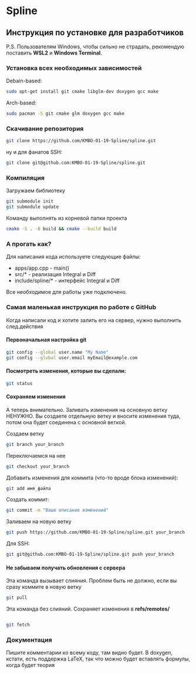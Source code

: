 # Spline
## Инструкция по установке для разработчиков
P.S. Пользователям Windows, чтобы сильно не страдать, рекомендую поставить **WSL2** и **Windows Terminal**.

### Установка всех необходимых зависимостей

Debain-based:
```bash
sudo apt-get install git cmake libglm-dev doxygen gcc make
```
Arch-based:
```bash
sudo pacman -S git cmake glm doxygen gcc make
```

### Скачивание репозитория
```bash
git clone https://github.com/KMBO-01-19-Spline/spline.git
```
ну и для фанатов SSH:
```bash
git clone git@github.com:KMBO-01-19-Spline/spline.git
```

### Компиляция
Загружаем библиотеку
```bash
git submodule init
git submodule update
```
Команду выполнять из корневой папки проекта
```bash
cmake -S . -B build && cmake --build build
```

### А прогать как?
Для написания кода используете следующие файлы:
* apps/app.cpp - main()
* src/* - реализация Integral и Diff
* include/spline/* - интерфейс Integral и Diff

Все необходимое для работы уже подключено.

### Самая маленькая инструкция по работе с GitHub
Когда написали код и хотите залить его на сервер, нужно выполнить след.действия

#### Первоначальная настройка git
```bash
git config --global user.name "My Name"
git config --global user.email myEmail@example.com
```

#### Посмотреть изменения, которые вы сделали:
```bash
git status
```
#### Сохраняем изменения

А теперь внимательно. Заливать изменения на основную ветку НЕНУЖНО. Вы создаете отдельную ветку и вносите изменения туда, потом она будет соединена с основной веткой. 

Создаем ветку
```bash
git branch your_branch
```
Переключаемся на нее
```bash
git checkout your_branch
```

Добавить изменения для коммита (что-то вроде блока изменений):
```bash
git add имя_файла
```

Создать коммит:
```bash
git commit -m "Ваше описание изменений"
```

Заливаем на новую ветку
```bash
git push https://github.com/KMBO-01-19-Spline/spline.git your_branch

```
Для SSH:

```bash
git git@github.com:KMBO-01-19-Spline/spline.git push your_branch
``` 
#### Не забываем получать обновления с сервера 

Эта команда вызывает слияния. Проблем быть не должно, если вы сразу коммите в новую ветку
```bash
git pull
```

Эта команда без слияний. Сохраняет изменения в **refs/remotes/**
```bash

git fetch

```
### Документация
Пишите комментарии ко всему коду, там видно будет. В doxygen, кстати, есть поддержка LaTeX, так что можно будет вставлять формулы, когда будет теория


